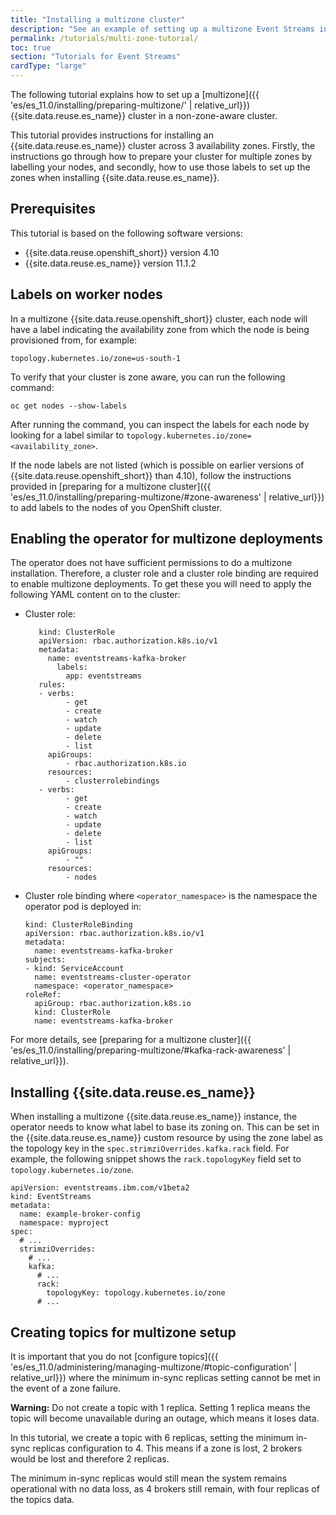 ```yaml
---
title: "Installing a multizone cluster"
description: "See an example of setting up a multizone Event Streams in a non-zone-aware cluster."
permalink: /tutorials/multi-zone-tutorial/
toc: true
section: "Tutorials for Event Streams"
cardType: "large"
---
```


The following tutorial explains how to set up a [multizone]({{ 'es/es_11.0/installing/preparing-multizone/' | relative_url}}) {{site.data.reuse.es_name}} cluster in a non-zone-aware cluster.

This tutorial provides instructions for installing an {{site.data.reuse.es_name}} cluster across 3 availability zones. Firstly, the instructions go through how to prepare your cluster for multiple zones by labelling your nodes, and secondly, how to use those labels to set up the zones when installing {{site.data.reuse.es_name}}.

## Prerequisites

This tutorial is based on the following software versions:
- {{site.data.reuse.openshift_short}} version 4.10
- {{site.data.reuse.es_name}} version 11.1.2

## Labels on worker nodes

In a multizone {{site.data.reuse.openshift_short}} cluster, each node will have a label indicating the availability zone from which the node is being provisioned from, for example:

`topology.kubernetes.io/zone=us-south-1`

To verify that your cluster is zone aware, you can run the following command:

`oc get nodes --show-labels`

After running the command, you can inspect the labels for each node by looking for a label similar to `topology.kubernetes.io/zone=<availability_zone>`.

If the node labels are not listed (which is possible on earlier versions of {{site.data.reuse.openshift_short}} than 4.10), follow the instructions provided in [preparing for a multizone cluster]({{ 'es/es_11.0/installing/preparing-multizone/#zone-awareness' | relative_url}}) to add labels to the nodes of you OpenShift cluster.

## Enabling the operator for multizone deployments

The operator does not have sufficient permissions to do a multizone installation. Therefore, a cluster role and a cluster role binding are required to enable multizone deployments. To get these you will need to apply the following YAML content on to the cluster:

- Cluster role:

   ```
      kind: ClusterRole
      apiVersion: rbac.authorization.k8s.io/v1
      metadata:
        name: eventstreams-kafka-broker
          labels:
            app: eventstreams
      rules:
      - verbs:
            - get
            - create
            - watch
            - update
            - delete
            - list
        apiGroups:
            - rbac.authorization.k8s.io
        resources:
            - clusterrolebindings
      - verbs:
            - get
            - create
            - watch
            - update
            - delete
            - list
        apiGroups:
            - ""
        resources:
            - nodes
   ```

- Cluster role binding where `<operator_namespace>` is the namespace the operator pod is deployed in:

   ```
   kind: ClusterRoleBinding
   apiVersion: rbac.authorization.k8s.io/v1
   metadata:
     name: eventstreams-kafka-broker
   subjects:
   - kind: ServiceAccount
     name: eventstreams-cluster-operator
     namespace: <operator_namespace>
   roleRef:
     apiGroup: rbac.authorization.k8s.io
     kind: ClusterRole
     name: eventstreams-kafka-broker
   ```

For more details, see [preparing for a multizone cluster]({{ 'es/es_11.0/installing/preparing-multizone/#kafka-rack-awareness' | relative_url}}).

## Installing {{site.data.reuse.es_name}}

When installing a multizone {{site.data.reuse.es_name}} instance, the operator needs to know what label to base its zoning on. This can be set in the {{site.data.reuse.es_name}} custom resource by using the zone label as the topology key in the `spec.strimziOverrides.kafka.rack` field. For example, the following snippet shows the `rack.topologyKey` field set to `topology.kubernetes.io/zone`.

```
apiVersion: eventstreams.ibm.com/v1beta2
kind: EventStreams
metadata:
  name: example-broker-config
  namespace: myproject
spec:
  # ...
  strimziOverrides:
    # ...
    kafka:
      # ...
      rack:
        topologyKey: topology.kubernetes.io/zone
      # ...
```

## Creating topics for multizone setup

It is important that you do not [configure topics]({{ 'es/es_11.0/administering/managing-multizone/#topic-configuration' | relative_url}}) where the minimum in-sync replicas setting cannot be met in the event of a zone failure.

**Warning:** Do not create a topic with 1 replica. Setting 1 replica means the topic will become unavailable during an outage, which means it loses data.

In this tutorial, we create a topic with 6 replicas, setting the minimum in-sync replicas configuration to 4. This means if a zone is lost, 2 brokers would be lost and therefore 2 replicas.

The minimum in-sync replicas would still mean the system remains operational with no data loss, as 4 brokers still remain, with four replicas of the topics data.
